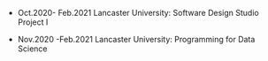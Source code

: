 

* Oct.2020- Feb.2021 Lancaster University: Software Design Studio Project I

* Nov.2020 -Feb.2021 Lancaster University: Programming for Data Science
